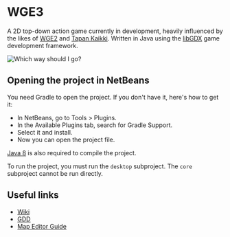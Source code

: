 # WGE3
A 2D top-down action game currently in development, heavily influenced by the likes of [WGE2](http://arisuonpaa.com/veryold/wge2.php) and [Tapan Kaikki](http://news.bigdownload.com/2009/04/03/freeware-friday-tapan-kaikki-bloodshed/). Written in Java using the [libGDX](http://libgdx.badlogicgames.com/) game development framework.

![Which way should I go?](https://raw.githubusercontent.com/emlai/wge3/master/core/assets/screenshots/screenshot2.png)

## Opening the project in NetBeans
You need Gradle to open the project. If you don't have it, here's how to get it:
- In NetBeans, go to Tools > Plugins.
- In the Available Plugins tab, search for Gradle Support.
- Select it and install.
- Now you can open the project file.

[Java 8](http://www.oracle.com/technetwork/java/javase/downloads/index.html) is also required to compile the project.

To run the project, you must run the `desktop` subproject. The `core` subproject cannot be run directly.

## Useful links
- [Wiki](https://github.com/emlai/wge3/wiki)
- [GDD](https://github.com/emlai/wge3/wiki/GDD)
- [Map Editor Guide](https://github.com/emlai/wge3/wiki/Map-Editor)
